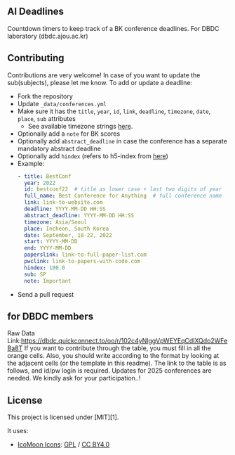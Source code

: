 ## AI Deadlines 
Countdown timers to keep track of a BK conference deadlines. For DBDC laboratory (dbdc.ajou.ac.kr)
## Contributing
Contributions are very welcome!
In case of you want to update the sub(subjects), please let me know. 
To add or update a deadline:
- Fork the repository
- Update `_data/conferences.yml`
- Make sure it has the `title`, `year`, `id`, `link`, `deadline`, `timezone`, `date`, `place`, `sub` attributes
    + See available timezone strings [here](https://momentjs.com/timezone/).
- Optionally add a `note` for BK scores
- Optionally add `abstract_deadline` in case the conference has a separate mandatory abstract deadline
- Optionally add `hindex` (refers to h5-index from [here](https://scholar.google.com/citations?view_op=top_venues&vq=eng))
- Example:
    ```yaml
    - title: BestConf
      year: 2022
      id: bestconf22  # title as lower case + last two digits of year
      full_name: Best Conference for Anything  # full conference name
      link: link-to-website.com
      deadline: YYYY-MM-DD HH:SS
      abstract_deadline: YYYY-MM-DD HH:SS
      timezone: Asia/Seoul
      place: Incheon, South Korea
      date: September, 18-22, 2022
      start: YYYY-MM-DD
      end: YYYY-MM-DD
      paperslink: link-to-full-paper-list.com
      pwclink: link-to-papers-with-code.com
      hindex: 100.0
      sub: SP
      note: Important
    ```
- Send a pull request
  
## for DBDC members
Raw Data Link:https://dbdc.quickconnect.to/oo/r/102c4yNlggVpWEYEqCdlXQdo2WFeBa8T 
If you want to contribute through the table, you must fill in all the orange cells. Also, you should write according to the format by looking at the adjacent cells (or the template in this readme).
The link to the table is as follows, and id/pw login is required.
Updates for 2025 conferences are needed. We kindly ask for your participation..!

## License

This project is licensed under [MIT][1].

It uses:

- [IcoMoon Icons](https://icomoon.io/#icons-icomoon): [GPL](http://www.gnu.org/licenses/gpl.html) / [CC BY4.0](http://creativecommons.org/licenses/by/4.0/)

